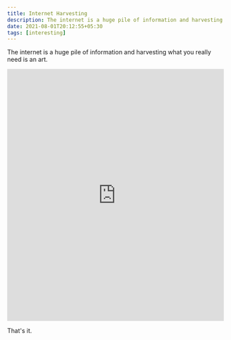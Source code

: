 ```yaml
---
title: Internet Harvesting
description: The internet is a huge pile of information and harvesting what you really need is an art.
date: 2021-08-01T20:12:55+05:30
tags: [interesting]
---
```


The internet is a huge pile of information and harvesting what you really need is an art.

<iframe src="https://www.linkedin.com/embed/feed/update/urn:li:share:6827608621086515200" height="587" width="504" frameborder="0" allowfullscreen="" title="Embedded post"></iframe>

That's it.
